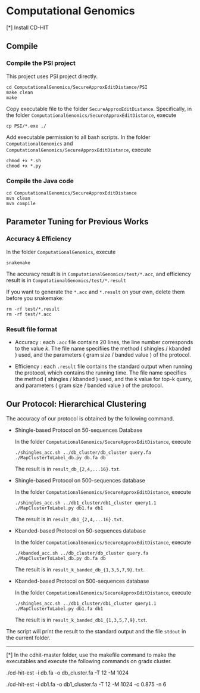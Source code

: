 # Computational Genomics


[*] Install CD-HIT


## Compile

### Compile the PSI project
This project uses PSI project directly.
``` 
cd ComputationalGenomics/SecureApproxEditDistance/PSI
make clean
make
```

Copy executable file to the folder `SecureApproxEditDistance`. Specifically, in the folder `ComputationalGenomics/SecureApproxEditDistance`, execute
``` 
cp PSI/*.exe ./
```

Add executable permission to all bash scripts.
In the folder `ComputationalGenomics` and `ComputationalGenomics/SecureApproxEditDistance`, execute
```
chmod +x *.sh
chmod +x *.py
```

### Compile the Java code
```
cd ComputationalGenomics/SecureApproxEditDistance
mvn clean
mvn compile
```

## Parameter Tuning for Previous Works

### Accuracy & Efficiency
In the folder `ComputationalGenomics`, execute
```
snakemake
```

The accuracy result is in `ComputationalGenomics/test/*.acc`, and efficiency result is in `ComputationalGenomics/test/*.result`

If you want to generate the `*.acc` and `*.result` on your own, delete them before you snakemake:
```
rm -rf test/*.result
rm -rf test/*.acc
```

### Result file format

- Accuracy : each `.acc` file contains 20 lines, the line number corresponds to the value $k$. 
The file name specifiies the method ( shingles / kbanded ) used, and the parameters ( gram size / banded value ) of the protocol.

- Efficiency : each `.result` file contains the standard output when running the protocol, which contains the running time. 
The file name specifies the method ( shingles / kbanded ) used, and the k value for top-k query, and parameters ( gram size / banded value ) of the protocol.

## Our Protocol: Hierarchical Clustering
The accuracy of our protocol is obtained by the following command.

* Shingle-based Protocol on 50-sequences Database

  In the folder `ComputationalGenomics/SecureApproxEditDistance`, execute
  ```
  ./shingles_acc.sh ../db_cluster/db_cluster query.fa ./MapClusterToLabel_db.py db.fa db
  ```

  The result is in `result_db_{2,4,...16}.txt`.

* Shingle-based Protocol on 500-sequences database
  
  In the folder `ComputationalGenomics/SecureApproxEditDistance`, execute
  ```
  ./shingles_acc.sh ../db1_cluster/db1_cluster query1.1 ./MapClusterToLabel.py db1.fa db1
  ```

  The result is in `result_db1_{2,4,...16}.txt`.

* Kbanded-based Protocol on 50-sequences database

  In the folder `ComputationalGenomics/SecureApproxEditDistance`, execute
  ```
  ./kbanded_acc.sh ../db_cluster/db_cluster query.fa ./MapClusterToLabel_db.py db.fa db
  ```
    
  The result is in `result_k_banded_db_{1,3,5,7,9}.txt`.

* Kbanded-based Protocol on 500-sequences database

  In the folder `ComputationalGenomics/SecureApproxEditDistance`, execute
  ```
  ./shingles_acc.sh ../db1_cluster/db1_cluster query1.1 ./MapClusterToLabel.py db1.fa db1
  ```
  
  The result is in `result_k_banded_db1_{1,3,5,7,9}.txt`.

The script will print the result to the standard output and the file `stdout` in the current folder.

***

[*]
In the cdhit-master folder, use the makefile command to make the executables and execute the following commands on gradx cluster.

./cd-hit-est -i db.fa -o db_cluster.fa -T 12 -M 1024

./cd-hit-est -i db1.fa -o db1_cluster.fa -T 12 -M 1024 -c 0.875 -n 6
